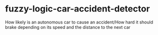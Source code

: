 # fuzzy-logic-car-accident-detector
How likely is an autonomous car to cause an accident/How hard it should brake depending on its speed and the distance to the next car
